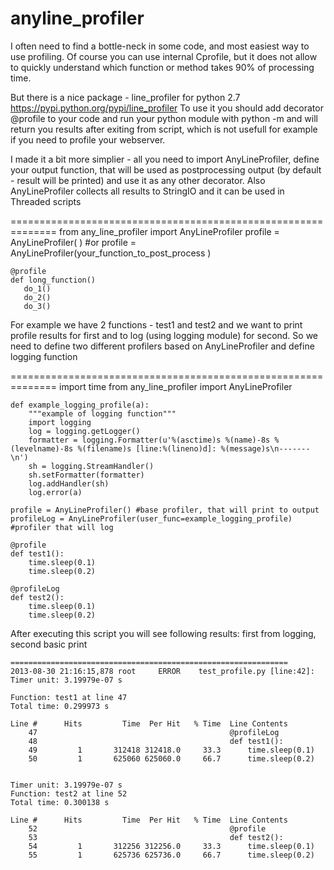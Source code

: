 anyline_profiler
================

I often need to find a bottle-neck in some code, and most easiest way to use profiling. Of course you can use internal Cprofile, but it does not allow to quickly understand which function or method takes 90% of processing time.

But there is a nice package - line_profiler for python 2.7 https://pypi.python.org/pypi/line_profiler
To use it you should add decorator @profile to your code and run your python module with python -m and will return you results after exiting from script, which is not usefull for example if you need to profile your webserver.

I made it a bit more simplier - all you need to import AnyLineProfiler, define your output function, that will be used as postprocessing output (by default - result will be printed) and use it as any other decorator. Also AnyLineProfiler collects all results to StringIO and it can be used in Threaded scripts

==============================================================
    from any_line_profiler import AnyLineProfiler
    profile =  AnyLineProfiler( ) #or profile =  AnyLineProfiler(your_function_to_post_process )

    @profile
    def long_function()
       do_1()
       do_2()
       do_3()

For example we have 2 functions - test1 and test2 and we want to print profile results for first and to log (using logging module) for second. So we need to define two different profilers based on AnyLineProfiler and define logging function

==============================================================
    import time
    from any_line_profiler import AnyLineProfiler

    def example_logging_profile(a):
        """example of logging function"""
        import logging
        log = logging.getLogger()
        formatter = logging.Formatter(u'%(asctime)s %(name)-8s %(levelname)-8s %(filename)s [line:%(lineno)d]: %(message)s\n-------\n')
        sh = logging.StreamHandler()
        sh.setFormatter(formatter)
        log.addHandler(sh)
        log.error(a)

    profile = AnyLineProfiler() #base profiler, that will print to output
    profileLog = AnyLineProfiler(user_func=example_logging_profile) #profiler that will log

    @profile
    def test1():
        time.sleep(0.1)
        time.sleep(0.2)

    @profileLog
    def test2():
        time.sleep(0.1)
        time.sleep(0.2)


After executing this script you will see following results: first from logging, second basic print

    ==============================================================
    2013-08-30 21:16:15,878 root     ERROR    test_profile.py [line:42]: Timer unit: 3.19979e-07 s

    Function: test1 at line 47
    Total time: 0.299973 s

    Line #      Hits         Time  Per Hit   % Time  Line Contents
        47                                           @profileLog
        48                                           def test1():
        49         1       312418 312418.0     33.3      time.sleep(0.1)
        50         1       625060 625060.0     66.7      time.sleep(0.2)


    Timer unit: 3.19979e-07 s
    Function: test2 at line 52
    Total time: 0.300138 s

    Line #      Hits         Time  Per Hit   % Time  Line Contents
        52                                           @profile
        53                                           def test2():
        54         1       312256 312256.0     33.3      time.sleep(0.1)
        55         1       625736 625736.0     66.7      time.sleep(0.2)


